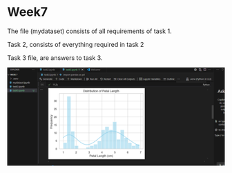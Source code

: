 # Week7

The file (mydataset) consists of all requirements of task 1.

Task 2, consists of everything required in task 2

Task 3 file, are answers to task 3.

![App Preview](https://github.com/nolu-thando/Week7/blob/main/Screenshot%202025-05-13%20174853.png)
